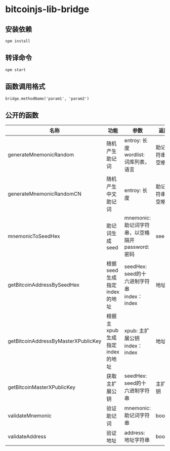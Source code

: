 # bitcoinjs-lib-bridge

## 安装依赖
`npm install`

## 转译命令
`npm start`

## 函数调用格式
```
bridge.methodName('param1', 'param2')
```

## 公开的函数
名称 | 功能 | 参数 | 返回值
--- | --- | --- | ---
generateMnemonicRandom | 随机产生助记词 | entroy: 长度 <br> wordlist: 词库列表，语言 | 助记词字符串，以空格隔开
generateMnemonicRandomCN | 随机产生中文助记词 | entroy: 长度 | 助记词字符串，以空格隔开
mnemonicToSeedHex | 助记词生成seed | mnemonic: 助记词字符串，以空格隔开 <br> password: 密码 | seedHex
getBitcoinAddressBySeedHex | 根据seed生成指定index的地址 | seedHex: seed的十六进制字符串 <br> index：index | 地址
getBitcoinAddressByMasterXPublicKey | 根据主xpub生成指定index的地址 | xpub: 主扩展公钥 <br> index：index | 地址
getBitcoinMasterXPublicKey | 获取主扩展公钥 | seedHex: seed的十六进制字符串 | 主扩展公钥
validateMnemonic | 验证助记词 | mnemonic: 助记词字符串 | bool
validateAddress | 验证地址 | address: 地址字符串 | bool
